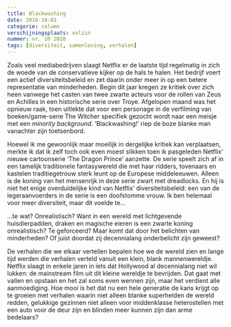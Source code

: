 ```yaml
---
title: Blackwashing
date: 2018-10-01
categorie: column
verschijningsplaats: volzin
nummer: nr. 10 2018
tags: [diversiteit, samenleving, verhalen]
---
```


Zoals veel mediabedrijven slaagt Netflix er de laatste tijd  regelmatig in zich de woede van de conservatieve kijker op de hals te  halen. Het bedrijf voert een actief diversiteitsbeleid en zet daarin  onder meer in op een betere representatie van minderheden. Begin dit  jaar kregen ze kritiek over zich heen vanwege het casten van twee zwarte  acteurs voor de rollen van Zeus en Achilles in een historische serie  over Troye. Afgelopen maand was het opnieuw raak, toen uitlekte dat voor  een personage in de verfilming van boeken/game-serie The Witcher  specifiek gezocht wordt naar een meisje met een *minority background*. ‘Blackwashing!’ riep de boze blanke man vanachter zijn toetsenbord.

Hoewel ik me gewoonlijk maar moeilijk in dergelijke kritiek kan  verplaatsen, merkte ik dat ik zelf toch ook even moest slikken toen ik  pasgeleden Netflix’ nieuwe cartoonserie ‘The Dragon Prince’ aanzette. De  serie speelt zich af in een tamelijk traditionele fantasywereld die met  haar ridders, tovenaars en kastelen traditiegetrouw sterk leunt op de  Europese middeleeuwen. Alleen is de koning van het mensenrijk in deze  serie zwart met dreadlocks. En hij is niet het enige overduidelijke kind  van Netflix’ diversiteitsbeleid: een van de legeraanvoerders in de  serie is een doofstomme vrouw. Ik ben helemaal voor meer diversiteit,  maar dit voelde te…

…te wat? Onrealistisch? Want in een wereld met lichtgevende  huisdierpadden, draken en magische eieren is een zwarte koning  onrealistisch? Te geforceerd? Maar komt dat door het belichten van  minderheden? Of juist doordat zij decennialang onderbelicht zijn  geweest?

De verhalen die we elkaar vertellen bepalen hoe we de wereld zien en  lange tijd werden die verhalen verteld vanuit een klein, blank  mannenwereldje. Netflix slaagt in enkele jaren in iets dat Hollywood al  decennialang niet wil lukken: de mainstream film uit dit kleine wereldje  te bevrijden. Dat gaat met vallen en opstaan en het zal soms even  wennen zijn, maar het verdient alle aanmoediging. Hoe mooi is het dat nu  een hele generatie de kans krijgt op te groeien met verhalen waarin  niet alleen blanke superhelden de wereld redden, gelukkige gezinnen niet  alleen voor middenklasse heterostellen met een auto voor de deur zijn  en blinden meer kunnen zijn dan arme bedelaars?
